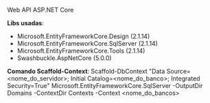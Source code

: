 Web API ASP.NET Core

**Libs usadas**:
- Microsoft.EntityFrameworkCore.Design (2.1.14)
- Microsoft.EntityFrameworkCore.SqlServer (2.1.14)
- Microsoft.EntityFrameworkCore.Tools (2.1.14)
- Swashbuckle.AspNetCore (5.0.0)

**Comando Scaffold-Context**:
Scaffold-DbContext "Data Source=<nome_do_servidor>; Initial Catalog=<nome_do_banco>; Integrated Security=True" 
Microsoft.EntityFrameworkCore.SqlServer -OutputDir Domains -ContextDir Contexts -Context <nome_do_bancos>
